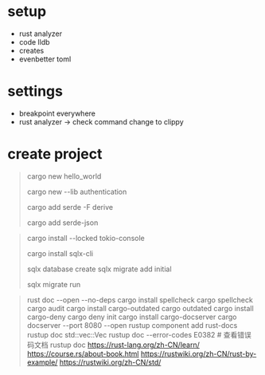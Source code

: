 # setup

+ rust analyzer
+ code lldb
+ creates
+ evenbetter toml

# settings

+ breakpoint everywhere
+ rust analyzer -> check command change to clippy

# create project

> cargo new hello_world
>
> cargo new --lib authentication
>
> cargo add serde -F derive
>
> cargo add serde-json

> cargo install --locked tokio-console
>
> cargo install sqlx-cli
>
> sqlx database create
> sqlx migrate add initial
>
> sqlx migrate run

> rust doc --open --no-deps
> cargo install spellcheck
> cargo spellcheck
> cargo audit
> cargo install cargo-outdated
> cargo outdated
> cargo install cargo-deny
> cargo deny init
> cargo install cargo-docserver
> cargo docserver --port 8080 --open
> rustup component add rust-docs
> rustup doc std::vec::Vec
> rustup doc --error-codes E0382 # 查看错误码文档
> rustup doc
> https://rust-lang.org/zh-CN/learn/
> https://course.rs/about-book.html
> https://rustwiki.org/zh-CN/rust-by-example/
> https://rustwiki.org/zh-CN/std/


